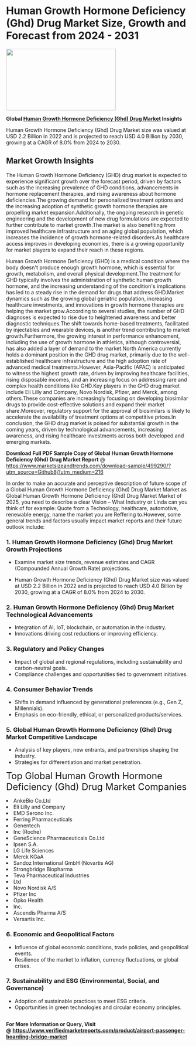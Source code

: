 <H1>Human Growth Hormone Deficiency (Ghd) Drug Market Size, Growth and Forecast from 2024 - 2031</H1><img class="aligncenter size-medium wp-image-584254" src="https://thirdeyenews.in/wp-content/uploads/2024/09/Global-Market-Research-300x168.jpeg" alt="" width="300" height="168" /><p><strong>Global&nbsp;<a href="https://www.marketsizeandtrends.com/download-sample/499290/?utm_source=Github8j?utm_medium=216">Human Growth Hormone Deficiency (Ghd) Drug Market</a> Insights</strong></p><p>Human Growth Hormone Deficiency (Ghd) Drug Market size was valued at USD 2.2 Billion in 2022 and is projected to reach USD 4.0 Billion by 2030, growing at a CAGR of 8.0% from 2024 to 2030.</p><p><h2>Market Growth Insights</h2> <p>The Human Growth Hormone Deficiency (GHD) drug market is expected to experience significant growth over the forecast period, driven by factors such as the increasing prevalence of GHD conditions, advancements in hormone replacement therapies, and rising awareness about hormone deficiencies.The growing demand for personalized treatment options and the increasing adoption of synthetic growth hormone therapies are propelling market expansion.Additionally, the ongoing research in genetic engineering and the development of new drug formulations are expected to further contribute to market growth.The market is also benefiting from improved healthcare infrastructure and an aging global population, which increases the incidence of growth hormone-related disorders.As healthcare access improves in developing economies, there is a growing opportunity for market players to expand their reach in these regions.</p> <p>Human Growth Hormone Deficiency (GHD) is a medical condition where the body doesn't produce enough growth hormone, which is essential for growth, metabolism, and overall physical development.The treatment for GHD typically involves the administration of synthetic human growth hormone, and the increasing understanding of the condition's implications has led to a steady rise in the demand for drugs that address GHD.Market dynamics such as the growing global geriatric population, increasing healthcare investments, and innovations in growth hormone therapies are helping the market grow.According to several studies, the number of GHD diagnoses is expected to rise due to heightened awareness and better diagnostic techniques.The shift towards home-based treatments, facilitated by injectables and wearable devices, is another trend contributing to market growth.Furthermore, the growing interest in performance enhancement, including the use of growth hormone in athletics, although controversial, has also added a layer of demand to the market.North America currently holds a dominant position in the GHD drug market, primarily due to the well-established healthcare infrastructure and the high adoption rate of advanced medical treatments.However, Asia-Pacific (APAC) is anticipated to witness the highest growth rate, driven by improving healthcare facilities, rising disposable incomes, and an increasing focus on addressing rare and complex health conditions like GHD.Key players in the GHD drug market include Eli Lilly and Company, Novo Nordisk, Pfizer, and Merck, among others.These companies are increasingly focusing on developing biosimilar drugs to provide cost-effective solutions and expand their market share.Moreover, regulatory support for the approval of biosimilars is likely to accelerate the availability of treatment options at competitive prices.In conclusion, the GHD drug market is poised for substantial growth in the coming years, driven by technological advancements, increasing awareness, and rising healthcare investments across both developed and emerging markets.</p><p><span class=""><strong>Download Full PDF Sample Copy of Global Human Growth Hormone Deficiency (Ghd) Drug Market Report</strong> @ <a href="https://www.marketsizeandtrends.com/download-sample/499290/?utm_source=Github8j?utm_medium=216" target="_blank">https://www.marketsizeandtrends.com/download-sample/499290/?utm_source=Github8j?utm_medium=216</a></span></p><p>In order to make an accurate and perceptive description of future scope of a Global&nbsp;Human Growth Hormone Deficiency (Ghd) Drug Market Market as Global&nbsp;Human Growth Hormone Deficiency (Ghd) Drug Market Market of 2025, you need to describe a clear Vision &ndash; What Industry or Linda can you think of for example: Quote from a Technology, healthcare, automotive, renewable energy, name the market you are Reffering to.However, some general trends and factors usually impact market reports and their future outlook include:</p><h3>1.&nbsp;<strong>Human Growth Hormone Deficiency (Ghd) Drug Market Growth Projections</strong></h3><ul><li>Examine market size trends, revenue estimates and CAGR (Compounded Annual Growth Rate) projections.</li><li><p>Human Growth Hormone Deficiency (Ghd) Drug Market size was valued at USD 2.2 Billion in 2022 and is projected to reach USD 4.0 Billion by 2030, growing at a CAGR of 8.0% from 2024 to 2030.</p></li></ul><h3>2.&nbsp;<strong>Human Growth Hormone Deficiency (Ghd) Drug Market Technological Advancements</strong></h3><ul><li>Integration of AI, IoT, blockchain, or automation in the industry.</li><li>Innovations driving cost reductions or improving efficiency.</li></ul><h3>3.&nbsp;<strong>Regulatory and Policy Changes</strong></h3><ul><li>Impact of global and regional regulations, including sustainability and carbon-neutral goals.</li><li>Compliance challenges and opportunities tied to government initiatives.</li></ul><h3>4.&nbsp;<strong>Consumer Behavior Trends</strong></h3><ul><li>Shifts in demand influenced by generational preferences (e.g., Gen Z, Millennials).</li><li>Emphasis on eco-friendly, ethical, or personalized products/services.</li></ul><h3>5.&nbsp;<strong>Global Human Growth Hormone Deficiency (Ghd) Drug Market Competitive Landscape</strong></h3><ul><li>Analysis of key players, new entrants, and partnerships shaping the industry.</li><li>Strategies for differentiation and market penetration.</li></ul><p data-pm-slice="1 1 []"><span style="color: inherit; font-family: inherit; font-size: 25px;">Top Global Human Growth Hormone Deficiency (Ghd) Drug Market Companies</span></p><div class="" data-test-id=""><p><li>AnkeBio Co.Ltd</li><li> Eli Lilly and Company</li><li> EMD Serono Inc.</li><li> Ferring Pharmaceuticals</li><li> Genentech</li><li> Inc (Roche)</li><li> GeneScience Pharmaceuticals Co.Ltd</li><li> Ipsen S.A.</li><li> LG Life Sciences</li><li> Merck KGaA</li><li> Sandoz International GmbH (Novartis AG)</li><li> Strongbridge Biopharma</li><li> Teva Pharmaceutical Industries</li><li> Ltd</li><li> Novo Nordisk A/S</li><li> Pfizer Inc</li><li> Opko Health</li><li> Inc.</li><li> Ascendis Pharma A/S</li><li> Versartis Inc.</li></p></div><h3>6.&nbsp;<strong>Economic and Geopolitical Factors</strong></h3><ul><li>Influence of global economic conditions, trade policies, and geopolitical events.</li><li>Resilience of the market to inflation, currency fluctuations, or global crises.</li></ul><h3>7.&nbsp;<strong>Sustainability and ESG (Environmental, Social, and Governance)</strong></h3><ul><li>Adoption of sustainable practices to meet ESG criteria.</li><li>Opportunities in green technologies and circular economy principles.</li></ul><h2><strong style="font-size: 14px;">For More Information or Query, Visit @&nbsp;</strong><a style="background-color: #ffffff; font-size: 14px;" href="https://www.marketsizeandtrends.com/report/human-growth-hormone-deficiency-ghd-drug-market/" target="_blank">https://www.verifiedmarketreports.com/product/airport-passenger-boarding-bridge-market</a></h2>